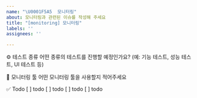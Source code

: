 ```yaml
---
name: "\U0001F5A5️  모니터링"
about: 모니터링과 관련된 이슈를 작성해 주세요
title: "[monitoring] 모니터링"
labels: ''
assignees: ''

---
```


⚙️ 테스트 종류
어떤 종류의 테스트를 진행할 예정인가요? (예: 기능 테스트, 성능 테스트, UI 테스트 등)

🎯 모니터링 툴
어떤 모니터링 툴을 사용할지 적어주세요

✅ Todo
[ ] todo
[ ] todo
[ ] todo
[ ] todo
